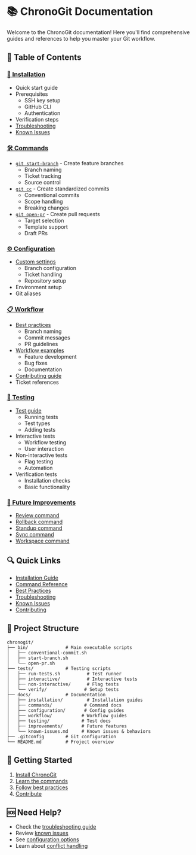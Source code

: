 # 📚 ChronoGit Documentation

Welcome to the ChronoGit documentation! Here you'll find comprehensive guides and references to help you master your Git workflow.

## 📖 Table of Contents

### [🚀 Installation](installation/README.md)
- Quick start guide
- Prerequisites
  - SSH key setup
  - GitHub CLI
  - Authentication
- Verification steps
- [Troubleshooting](installation/troubleshooting.md)
- [Known Issues](known-issues.md)

### [🛠️ Commands](commands/README.md)
- [`git start-branch`](commands/start-branch.md) - Create feature branches
  - Branch naming
  - Ticket tracking
  - Source control
- [`git cc`](commands/conventional-commit.md) - Create standardized commits
  - Conventional commits
  - Scope handling
  - Breaking changes
- [`git open-pr`](commands/open-pr.md) - Create pull requests
  - Target selection
  - Template support
  - Draft PRs

### [⚙️ Configuration](configuration/README.md)
- [Custom settings](configuration/custom-config.md)
  - Branch configuration
  - Ticket handling
  - Repository setup
- Environment setup
- Git aliases

### [📋 Workflow](workflow/README.md)
- [Best practices](workflow/best-practices.md)
  - Branch naming
  - Commit messages
  - PR guidelines
- [Workflow examples](workflow/examples.md)
  - Feature development
  - Bug fixes
  - Documentation
- [Contributing guide](workflow/contributing.md)
- Ticket references

### [🧪 Testing](testing/README.md)
- [Test guide](testing/test-guide.md)
  - Running tests
  - Test types
  - Adding tests
- Interactive tests
  - Workflow testing
  - User interaction
- Non-interactive tests
  - Flag testing
  - Automation
- Verification tests
  - Installation checks
  - Basic functionality

### [🔮 Future Improvements](improvements/README.md)
- [Review command](improvements/review-command.md)
- [Rollback command](improvements/rollback-command.md)
- [Standup command](improvements/standup-command.md)
- [Sync command](improvements/sync-command.md)
- [Workspace command](improvements/workspace-command.md)

## 🔍 Quick Links

- [Installation Guide](installation/README.md)
- [Command Reference](commands/README.md)
- [Best Practices](workflow/best-practices.md)
- [Troubleshooting](installation/troubleshooting.md)
- [Known Issues](known-issues.md)
- [Contributing](workflow/contributing.md)

## 📁 Project Structure

```
chronogit/
├── bin/              # Main executable scripts
│   ├── conventional-commit.sh
│   ├── start-branch.sh
│   └── open-pr.sh
├── tests/            # Testing scripts
│   ├── run-tests.sh          # Test runner
│   ├── interactive/          # Interactive tests
│   ├── non-interactive/      # Flag tests
│   └── verify/              # Setup tests
├── docs/             # Documentation
│   ├── installation/         # Installation guides
│   ├── commands/            # Command docs
│   ├── configuration/       # Config guides
│   ├── workflow/           # Workflow guides
│   ├── testing/            # Test docs
│   ├── improvements/       # Future features
│   └── known-issues.md     # Known issues & behaviors
├── .gitconfig        # Git configuration
└── README.md         # Project overview
```

## 🎯 Getting Started

1. [Install ChronoGit](installation/README.md)
2. [Learn the commands](commands/README.md)
3. [Follow best practices](workflow/best-practices.md)
4. [Contribute](workflow/contributing.md)

## 🆘 Need Help?

- Check the [troubleshooting guide](installation/troubleshooting.md)
- Review [known issues](known-issues.md)
- See [configuration options](configuration/README.md)
- Learn about [conflict handling](workflow/best-practices.md#conflict-management)

